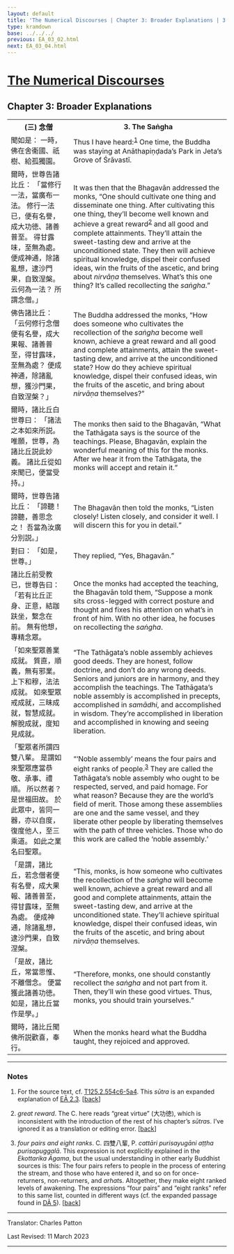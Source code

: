 ```yaml
---
layout: default
title: 'The Numerical Discourses | Chapter 3: Broader Explanations | 3. The Saṅgha'
type: kramdown
base: ../../../
previous: EA_03_02.html
next: EA_03_04.html
---
```


<h1><a href='../index.html'>The Numerical Discourses</a></h1>
<h2>Chapter 3: Broader Explanations</h2>

<table class="trans">
  <th class='ch'>(三) 念僧</th>
  <th class='en'>3. The Saṅgha</th>
  <tr>
    <td class='ch' title='T125.2.554c6'>聞如是： 一時，佛在舍衞國、祇樹、給孤獨園。</td>
    <td>Thus I have heard:<sup id="ref1"><a href="#n1">1</a></sup> One time, the Buddha was staying at Anāthapiṇḍada’s Park in Jeta’s Grove of Śrāvastī.</td>
  </tr>
  <tr>
    <td class='ch' title='T125.2.554c7'>爾時，世尊告諸比丘： 「當修行一法，當廣布一法。 修行一法已，便有名譽，成大功徳、諸善普至。 得甘露味，至無為處。 便成神通，除諸亂想，逮沙門果，自致涅槃。 云何為一法？ 所謂念僧。」</td>
    <td>It was then that the Bhagavān addressed the monks, “One should cultivate one thing and disseminate one thing. After cultivating this one thing, they’ll become well known and achieve a great reward<sup id="ref2"><a href="#n2">2</a></sup> and all good and complete attainments. They’ll attain the sweet-tasting dew and arrive at the unconditioned state. They then will achieve spiritual knowledge, dispel their confused ideas, win the fruits of the ascetic, and bring about <em>nirvāṇa</em> themselves. What’s this one thing? It’s called recollecting the <em>saṅgha</em>.”</td>
  </tr>
  <tr>
    <td class='ch' title='T125.2.554c11'>佛告諸比丘： 「云何修行念僧便有名譽，成大果報、諸善普至，得甘露味，至無為處？ 便成神通，除諸亂想，獲沙門果，自致涅槃？」</td>
    <td>The Buddha addressed the monks, “How does someone who cultivates the recollection of the <em>saṅgha</em> become well known, achieve a great reward and all good and complete attainments, attain the sweet-tasting dew, and arrive at the unconditioned state? How do they achieve spiritual knowledge, dispel their confused ideas, win the fruits of the ascetic, and bring about <em>nirvāṇa</em> themselves?”</td>
  </tr>
  <tr>
    <td class='ch' title='T125.2.554c14'>爾時，諸比丘白世尊曰： 「諸法之本如來所説。 唯願，世尊，為諸比丘説此妙義。 諸比丘從如來聞已，便當受持。」</td>
    <td>The monks then said to the Bhagavān, “What the Tathāgata says is the source of the teachings. Please, Bhagavān, explain the wonderful meaning of this for the monks. After we hear it from the Tathāgata, the monks will accept and retain it.”</td>
  </tr>
  <tr>
    <td class='ch' title='T125.2.554c17'>爾時，世尊告諸比丘： 「諦聽！諦聽，善思念之！ 吾當為汝廣分別説。」</td>
    <td>The Bhagavān then told the monks, “Listen closely! Listen closely, and consider it well. I will discern this for you in detail.”</td>
  </tr>
  <tr>
    <td class='ch' title='T125.2.554c18'>對曰： 「如是，世尊。」</td>
    <td>They replied, “Yes, Bhagavān.”</td>
  </tr>
  <tr>
    <td class='ch' title='T125.2.554c18'>諸比丘前受教已，世尊告曰： 「若有比丘正身、正意，結跏趺坐，繋念在前。 無有他想，專精念眾。</td>
    <td>Once the monks had accepted the teaching, the Bhagavān told them, “Suppose a monk sits cross-legged with correct posture and thought and fixes his attention on what’s in front of him. With no other idea, he focuses on recollecting the <em>saṅgha</em>.</td>
  </tr>
  <tr>
    <td class='ch' title='T125.2.554c21'>「如來聖眾善業成就。 質直，順義，無有邪業。 上下和穆，法法成就。 如來聖眾戒成就，三昧成就，智慧成就。 解脫成就，度知見成就。</td>
    <td>“The Tathāgata’s noble assembly achieves good deeds. They are honest, follow doctrine, and don’t do any wrong deeds. Seniors and juniors are in harmony, and they accomplish the teachings. The Tathāgata’s noble assembly is accomplished in precepts, accomplished in <em>samādhi</em>, and accomplished in wisdom. They’re accomplished in liberation and accomplished in knowing and seeing liberation.</td>
  </tr>
  <tr>
    <td class='ch' title='T125.2.554c24'>「聖眾者所謂四雙八輩。 是謂如來聖眾應當恭敬、承事、禮順。 所以然者？ 是世福田故。 於此眾中，皆同一器，亦以自度，復度他人，至三乘道。 如此之業名曰聖眾。</td>
    <td>“‘Noble assembly’ means the four pairs and eight ranks of people.<sup id="ref3"><a href="#n3">3</a></sup> They are called the Tathāgata’s noble assembly who ought to be respected, served, and paid homage. For what reason? Because they are the world’s field of merit. Those among these assemblies are one and the same vessel, and they liberate other people by liberating themselves with the path of three vehicles. Those who do this work are called the ‘noble assembly.’</td>
  </tr>
  <tr>
    <td class='ch' title='T125.2.554c27'>「是謂，諸比丘，若念僧者便有名譽，成大果報、諸善普至，得甘露味，至無為處。 便成神通，除諸亂想，逮沙門果，自致涅槃。</td>
    <td>“This, monks, is how someone who cultivates the recollection of the <em>saṅgha</em> will become well known, achieve a great reward and all good and complete attainments, attain the sweet-tasting dew, and arrive at the unconditioned state. They’ll achieve spiritual knowledge, dispel their confused ideas, win the fruits of the ascetic, and bring about <em>nirvāṇa</em> themselves.</td>
  </tr>
  <tr>
    <td class='ch' title='T125.2.555a1'>「是故，諸比丘，常當思惟、不離僧念。 便當獲此諸善功徳。 如是，諸比丘當作是學。」</td>
    <td>“Therefore, monks, one should constantly recollect the <em>saṅgha</em> and not part from it. Then, they’ll win these good virtues. Thus, monks, you should train yourselves.”</td>
  </tr>
  <tr>
    <td class='ch' title='T125.2.555a3'>爾時，諸比丘聞佛所説歡喜，奉行。</td>
    <td>When the monks heard what the Buddha taught, they rejoiced and approved.</td>
  </tr>
</table>

<hr/>

<h3 id="notes">Notes</h3>

<ol class="notes-list">
<li id="n1"><p>For the source text, cf. <a href="https://cbetaonline.dila.edu.tw/zh/T02n0125_p0554c06" target="_blank">T125.2.554c6-5a4</a>. This <em>sūtra</em> is an expanded explanation of <a href="../02/EA_02_03.html" target="_blank">EĀ 2.3</a>. [<a href="#ref1">back</a>]</p></li>
<li id="n2"><p><em>great reward</em>. The C. here reads “great virtue” (大功徳), which is inconsistent with the introduction of the rest of his chapter’s <em>sūtra</em>s. I’ve ignored it as a translation or editing error. [<a href="#ref2">back</a>]</p></li>
<li id="n3"><p><em>four pairs and eight ranks</em>. C. 四雙八輩, P. <em>cattāri purisayugāni aṭṭha purisapuggalā</em>. This expression is not explicitly explained in the <cite>Ekottarika Āgama</cite>, but the usual understanding in other early Buddhist sources is this: The four pairs refers to people in the process of entering the stream, and those who have entered it, and so on for once-returners, non-returners, and <em>arhat</em>s. Altogether, they make eight ranked levels of awakening. The expressions “four pairs” and “eight ranks” refer to this same list, counted in different ways (cf. the expanded passage found in <a href="../../dirgha/DA_5.html#p19" target="_blank">DĀ 5</a>). [<a href="#ref3">back</a>]</p></li>
</ol>
<hr/>

<p class="translator">Translator: Charles Patton</p>
<p class='revised'>Last Revised: 11 March 2023</p>

<hr/>